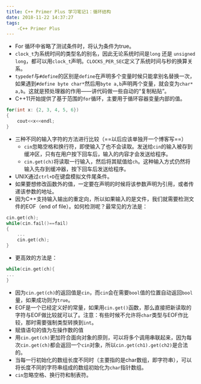 ```yaml
---
title: C++ Primer Plus 学习笔记1：循环结构
date: 2018-11-22 14:37:27
tags:
	-C++ Primer Plus
---
```

- For 循环中省略了测试条件时，将认为条件为true。
- `clock_t`为系统时间的类型名的别名，因此无论系统时间是`long` 还是 `unsigned long`，都可以用`clock_t`声明。`CLOCKS_PER_SEC`定义了系统时间与秒的换算关系。
- `typedef`与`#define`的区别是`define`在声明多个变量时候只能拿别名替换一次，如果遇到`#define byte char*`然后用`byte a,b`声明两个变量，就会变为`char* a,b`。这就是预处理器的作用——讲代码做一些自动的“复制粘贴”。
- C++11开始提供了基于范围的`for`循环，主要用于循环容器变量内部的值。
```c++
for(int x: {2, 3, 4, 5, 6})
{
	cout<<x<<endl;
}
```
- 三种不同的输入字符的方法进行比较（==以后应该单独开一个博客写==）
	* `cin`忽略空格和换行符，即使输入了也不会读取。发送给`cin`的输入被存到缓冲区，只有在用户按下回车后，输入的内容才会发送给程序。
	* `cin.get(ch)`将读取一行输入，然后将其赋值给`ch`。这种输入方式仍然将输入先存到缓冲器，按下回车后发送给程序。 
- UNIX通过`ctrl+D`在键盘模拟文件尾条件。
- 如果要想修改函数外的值，一定要在声明的时候将该参数声明为引用，或者传递该参数的地址。
- 因为C++支持输入输出的重定向，所以如果输入的是文件，我们就需要检测文件的EOF（end of file）。如何检测呢？最常见的方法是：
```c++
cin.get(ch);
while(cin.fail()==fail)
{
	...
	cin.get(ch);
}
```
- 更高效的方法是：
```c++
while(cin.get(ch){
...
}
```
- 因为`cin.get(ch)`的返回值是`cin`，而`cin`会在需要`bool`值的位置自动返回`bool`量，如果成功则为`true`。
- EOF是一个已经定义好的常量，如果用`cin.get()`函数，那么直接把新读取的字符与EOF做比较就可以了。注意：有些时候不允许将`char`类型与EOF作比较，那时需要强制类型转换到`int`。
- 赋值语句的值为左操作数的值
- 用`cin.get(ch)`更加符合面向对象的原则，可以将多个调用串联起来，因为每次`cin.get(ch)`都会返回一个`cin`对象，所以`cin.get(ch1).get(ch2)`是合法的。
- 当每一行初始化的数组长度不同时（主要指的是char数组，即字符串），可以将长度不同的字符串组成的数组初始化为`char`指针数组。
- `cin`忽略空格、换行符和制表符。
